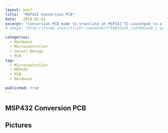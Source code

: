 ```yaml
---
layout: post
title:  "MSP432 Conversion PCB"
date:   2018-02-01
excerpt: "Conversion PCB made to translate an MSP432 TI-Launchpad to a custom PCB"
# image: "http://farm9.staticflickr.com/8426/7758832526_cc8f681e48_c.jpg"

categories:
  - Hardware
  - Microcontroller
  - Senior Design
  - PCB
tag:
  - Microcontroller
  - MSP432
  - PCB
  - Hardware

published: true
---
```


## MSP432 Conversion PCB

## Pictures
